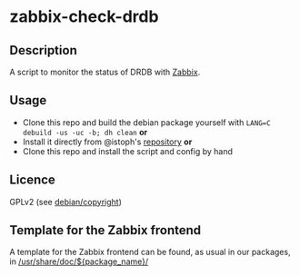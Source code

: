 # zabbix-check-drdb

## Description

A script to monitor the status of DRDB with [Zabbix](https://zabbix.com).

## Usage

* Clone this repo and build the debian package yourself with `LANG=C debuild -us -uc -b; dh clean`
**or**
* Install it directly from @istoph's [repository](https://blog.chr.istoph.de/repository/)
**or**
* Clone this repo and install the script and config by hand

## Licence

GPLv2 (see [debian/copyright](debian/copyright))

## Template for the Zabbix frontend

A template for the Zabbix frontend can be found, as usual in our packages, in [/usr/share/doc/${package_name}/](usr/share/doc/zabbix-check-drdb/)

